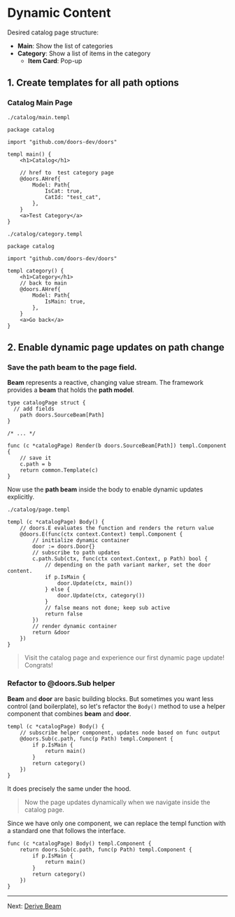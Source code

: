 # Dynamic Content

Desired catalog page structure:

* **Main**: Show the list of categories
* **Category**: Show a list of items in the category
  * **Item Card**: Pop-up

## 1. Create templates for all path options

### Catalog Main Page

`./catalog/main.templ`

```templ
package catalog

import "github.com/doors-dev/doors"

templ main() {
	<h1>Catalog</h1>

	// href to  test category page
	@doors.AHref{
		Model: Path{
			IsCat: true,
			CatId: "test_cat",
		},
	}
	<a>Test Category</a>
}
```

`./catalog/category.templ`

```templ
package catalog

import "github.com/doors-dev/doors"

templ category() {
	<h1>Category</h1>
	// back to main
	@doors.AHref{
		Model: Path{
			IsMain: true,
		},
	}
	<a>Go back</a>
}

```



## 2. Enable dynamic page updates on path change

### Save the path beam to the page field.

**Beam** represents a reactive, changing value stream. The framework provides a **beam** that holds the **path model**.

```templ
type catalogPage struct {
  // add fields
	path doors.SourceBeam[Path]
}

/* ... */

func (c *catalogPage) Render(b doors.SourceBeam[Path]) templ.Component {
	// save it
	c.path = b
	return common.Template(c)
}

```

Now use the **path beam** inside the body to enable dynamic updates explicitly.

`./catalog/page.templ`

```templ
templ (c *catalogPage) Body() {
	// doors.E evaluates the function and renders the return value
	@doors.E(func(ctx context.Context) templ.Component {
		// initialize dynamic container
		door := doors.Door{}
		// subscribe to path updates
		c.path.Sub(ctx, func(ctx context.Context, p Path) bool {
			// depending on the path variant marker, set the door content.
			if p.IsMain {
				door.Update(ctx, main())
			} else {
				door.Update(ctx, category())
			}
			// false means not done; keep sub active
			return false
		})
		// render dynamic container
		return &door
	})
}
```

> Visit the catalog page and experience our first dynamic page update! Congrats!

### Refactor to @doors.Sub helper

**Beam** and **door** are basic building blocks. But sometimes you want less control (and boilerplate), so let's refactor the `Body()` method to use a helper component that combines **beam** and  **door**.

```templ
templ (c *catalogPage) Body() {
    // subscribe helper component, updates node based on func output
	@doors.Sub(c.path, func(p Path) templ.Component {
		if p.IsMain {
			return main()
		}
		return category()
	})
}
```

It does precisely the same under the hood.

> Now the page updates dynamically when we navigate inside the catalog page.

Since we have only one component, we can replace the templ function with a standard one that follows the interface.

```templ
func (c *catalogPage) Body() templ.Component {
	return doors.Sub(c.path, func(p Path) templ.Component {
		if p.IsMain {
			return main()
		}
		return category()
	})
}
```



---

Next: [Derive Beam](./06-derive-beam.md)

